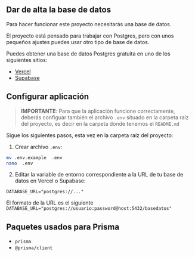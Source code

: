 ## Dar de alta la base de datos

Para hacer funcionar este proyecto necesitarás una base de datos. 

El proyecto está pensado para trabajar con Postgres, pero con unos pequeños ajustes puedes usar otro tipo de base de datos.

Puedes obtener una base de datos Postgres gratuita en uno de los siguientes sitios:

- [Vercel](https://vercel.com/docs/storage/vercel-postgres)
- [Supabase](https://supabase.com/)
  

## Configurar aplicación

> **IMPORTANTE**: Para que la aplicación funcione correctamente, deberás configuar también el archivo `.env` situado en la carpeta raíz del proyecto, es decir en la carpeta donde tenemos el `README.md`

Sigue los siguientes pasos, esta vez en la carpeta raíz del proyecto:

1. Crear archivo `.env`:

```sh
mv .env.example  .env
nano  .env
```

2. Editar la variable de entorno correspondiente a la URL de tu base de datos en Vercel o Supabase:

```
DATABASE_URL="postgres://..."
```

El formato de la URL es el siguiente `DATABASE_URL="postgres://usuario:password@host:5432/basedatos"`


## Paquetes usados para Prisma

- `prisma`
- `@prisma/client`